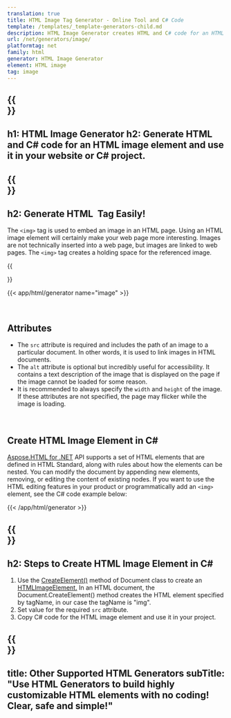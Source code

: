 ```yaml
---
translation: true
title: HTML Image Tag Generator - Online Tool and C# Code
template: /templates/_template-generators-child.md
description: HTML Image Generator creates HTML and C# code for an HTML image element. You can generate code and use it in your own website or C# project.
url: /net/generators/image/
platformtag: net
family: html
generator: HTML Image Generator
element: HTML image
tag: image
---
```


{{<section banner>}}
---
h1: HTML Image Generator
h2: Generate HTML and C# code for an HTML image element and use it in your website or C# project.
---

{{<section overview>}}
---
h2: Generate HTML <img> Tag Easily!
---

The `<img>` tag is used to embed an image in an HTML page. Using an HTML image element will certainly make your web page more interesting. Images are not technically inserted into a web page, but images are linked to web pages. The `<img>` tag creates a holding space for the referenced image.

{{<section plugin>}} 

{{< app/html/generator name="image" >}}

<br>
<h2> Attributes </h2>

 - The `src` attribute is required and includes the path of an image to a particular document. In other words, it is used to link images in HTML documents.
 - The `alt` attribute is optional but incredibly useful for accessibility. It contains a text description of the image that is displayed on the page if the image cannot be loaded for some reason.
 - It is recommended to always specify the `width` and `height` of the image. If these attributes are not specified, the page may flicker while the image is loading.  
<br><br>

<h2> Create HTML Image Element in C#</h2>

[Aspose.HTML for .NET](/html/{{lang.url-fragment}}net/) API supports a set of HTML elements that are defined in HTML Standard, along with rules about how the elements can be nested. You can modify the document by appending new elements, removing, or editing the content of existing nodes. If you want to use the HTML editing features in your product or programmatically add an `<img>` element, see the C# code example below:

{{< /app/html/generator >}}

{{<section steps>}}
---
h2: Steps to Create HTML Image Element in C#
---

1. Use the [CreateElement()](https://reference.aspose.com/html/net/aspose.html.dom/document/createelement/) method of Document class to create an [HTMLImageElement.](https://reference.aspose.com/html/net/aspose.html/htmlimageelement/) In an HTML document, the Document.CreateElement() method creates the HTML element specified by tagName, in our case the tagName is "img".
2. Set value for the required `src` attribute.
3. Copy C# code for the HTML image element and use it in your project.

{{<section other-generators>}}
---
title: Other Supported HTML Generators
subTitle: "Use HTML Generators to build highly customizable HTML elements with no coding! Clear, safe and simple!"
---